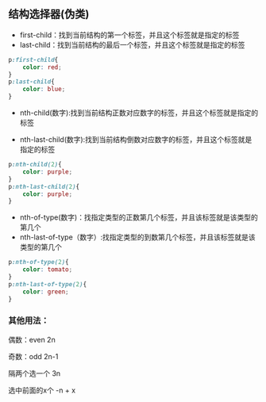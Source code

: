 ## 结构选择器(伪类)

- first-child：找到当前结构的第一个标签，并且这个标签就是指定的标签
- last-child：找到当前结构的最后一个标签，并且这个标签就是指定的标签

```css
p:first-child{
    color: red;
}
p:last-child{
    color: blue;
}
```

- nth-child(数字):找到当前结构正数对应数字的标签，并且这个标签就是指定的标签

- nth-last-child(数字):找到当前结构倒数对应数字的标签，并且这个标签就是指定的标签

```css
p:nth-child(2){
    color: purple;
}
p:nth-last-child(2){
    color: purple;
}
```

- nth-of-type(数字)：找指定类型的正数第几个标签，并且该标签就是该类型的第几个
- nth-last-of-type（数字）:找指定类型的到数第几个标签，并且该标签就是该类型的第几个

```css
p:nth-of-type(2){
    color: tomato;
}
p:nth-last-of-type(2){
    color: green;
}
```

### 其他用法：

偶数：even  2n

奇数：odd 2n-1

隔两个选一个 3n

选中前面的x个  -n + x